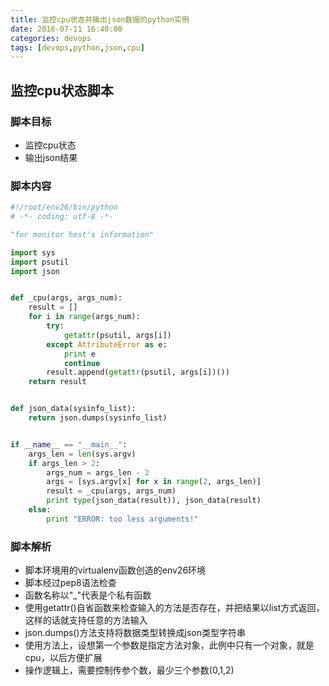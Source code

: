 ```yaml
---
title: 监控cpu状态并输出json数据的python实例
date: 2016-07-11 16:40:00
categories: devops
tags: [devops,python,json,cpu]
---
```

## 监控cpu状态脚本

### 脚本目标
* 监控cpu状态
* 输出json结果
  <!--more-->

### 脚本内容
``` python
#!/root/env26/bin/python
# -*- coding: utf-8 -*-

"for monitor host's information"

import sys
import psutil
import json


def _cpu(args, args_num):
    result = []
    for i in range(args_num):
        try:
            getattr(psutil, args[i])
        except AttributeError as e:
            print e
            continue
        result.append(getattr(psutil, args[i])())
    return result


def json_data(sysinfo_list):
    return json.dumps(sysinfo_list)


if __name__ == "__main__":
    args_len = len(sys.argv)
    if args_len > 2:
        args_num = args_len - 2
        args = [sys.argv[x] for x in range(2, args_len)]
        result = _cpu(args, args_num)
        print type(json_data(result)), json_data(result)
    else:
        print "ERROR: too less arguments!"
```

### 脚本解析
* 脚本环境用的virtualenv函数创造的env26环境
* 脚本经过pep8语法检查
* 函数名称以"\_"代表是个私有函数
* 使用getattr()自省函数来检查输入的方法是否存在，并把结果以list方式返回，这样的话就支持任意的方法输入
* json.dumps()方法支持将数据类型转换成json类型字符串
* 使用方法上，设想第一个参数是指定方法对象，此例中只有一个对象，就是cpu，以后方便扩展
* 操作逻辑上，需要控制传参个数，最少三个参数(0,1,2)